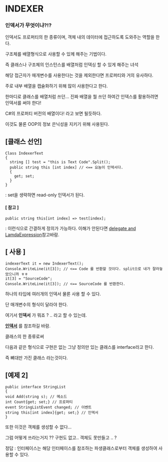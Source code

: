 # INDEXER

### 인덱서가 무엇이냐?!?

인덱서도 프로퍼티의 한 종류이며, 객체 내의 데이터에 접근하도록 도와주는 역할을 한다.

구조체를 배열형식으로 사용할 수 있께 해주는 기법이다.

즉 클래스나 구조체의 인스턴스를 배열처럼 인덱싱 할 수 있게 해주는 녀석

해당 접근자가 매개변수를 사용한다는 것을 제외한다면 프로퍼티와 거의 유사하다.

주로 내부 배열을 캡슐화하기 위해 많이 사용한다고 한다.

한마디로 클래스를 배열처럼 쓰던... 진짜 배열을 뭘 쓰던 하여간 인덱스를 활용하려면 인덱서를 써야 한다!

C#의 프로퍼티 버전의 배열이다! 라고 보면 될듯하다.

이것도 물론 OOP의 정보 은닉성을 지키기 위해 사용된다.



## [클래스 선언] ##
~~~
Class IndexerText
{
  string [] test = "this is Text Code".Split();
  public string this [int index] // <== 요놈이 인덱서다.
  {
    get; set;
  }
}
~~~
: set을 생략하면 read-only 인덱서가 된다.

#### [ 참고 ] ####
~~~
public string this[int index] => test[index];
~~~
: 이런식으로 간결하게 정의가 가능하다.
 이해가 안된다면 
 [delegate and LamdaExpression](./delegate&lamda.md)참고바람.
 
 

## [ 사용 ] ##
~~~
indexerText it = new IndexerText();
Console.WriteLine(it[3]); // <== Code 를 반환할 것이다. split으로 내가 잘라놓았으니까 ㅎㅎ
it[3] = "SourceCode";
Console.WriteLine(it[3]); // <== SourceCode 를 반환한다. 
~~~

하나의 타입에 여러개의 인덱서 물론 사용 할 수 있다.

단 매개변수의 형식이 달라야 한다.



여기서 **인덱서** 가 뭐죠 ? .. 라고 할 수 있는데.

**[인덱서](./indexer)** 를 참조하길 바람.

클래스의 한 종류로써

다음과 같은 형식으로 구현은 없는 그냥 정의만 있는 클래스를 interface라고 한다.

즉 뼈대만 가진 클래스 라는것이다.

## [예제 2] ##
~~~
public interface StringList
{
void Add(string s); // 메소드
int Count{get; set;} // 프로퍼티
event StringListEvent changed; // 이벤트
string this[int index]{get; set;} // 인덱서
}
~~~

또한 이것은 객체를 생성할 수 없다... 

그럼 어떻게 쓰라는거지 ?? 구현도 없고.. 객체도 못만들고 .. ?

정답 : 인터페이스는 해당 인터페이스를 참조하는 파생클래스로부터 객체를 생성하여 사용할 수 있다.

